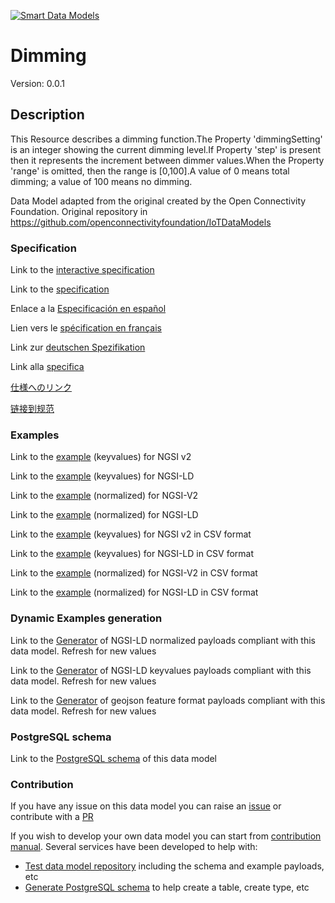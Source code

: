 [![Smart Data Models](https://smartdatamodels.org/wp-content/uploads/2022/01/SmartDataModels_logo.png "Logo")](https://smartdatamodels.org)
# Dimming
Version: 0.0.1

## Description 

This Resource describes a dimming function.The Property 'dimmingSetting' is an integer showing the current dimming level.If Property 'step' is present then it represents the increment between dimmer values.When the Property 'range' is omitted, then the range is [0,100].A value of 0 means total dimming; a value of 100 means no dimming.

Data Model adapted from the original created by the Open Connectivity Foundation. Original repository in https://github.com/openconnectivityfoundation/IoTDataModels
### Specification

Link to the [interactive specification](https://swagger.lab.fiware.org/?url=https://smart-data-models.github.io/dataModel.OCF/Dimming/swagger.yaml)

Link to the [specification](https://github.com/smart-data-models/dataModel.OCF/blob/master/Dimming/doc/spec.md)

Enlace a la [Especificación en español](https://github.com/smart-data-models/dataModel.OCF/blob/master/Dimming/doc/spec_ES.md)

Lien vers le [spécification en français](https://github.com/smart-data-models/dataModel.OCF/blob/master/Dimming/doc/spec_FR.md)

Link zur [deutschen Spezifikation](https://github.com/smart-data-models/dataModel.OCF/blob/master/Dimming/doc/spec_DE.md)

Link alla [specifica](https://github.com/smart-data-models/dataModel.OCF/blob/master/Dimming/doc/spec_IT.md)

[仕様へのリンク](https://github.com/smart-data-models/dataModel.OCF/blob/master/Dimming/doc/spec_JA.md)

[链接到规范](https://github.com/smart-data-models/dataModel.OCF/blob/master/Dimming/doc/spec_ZH.md)
### Examples

Link to the [example](https://smart-data-models.github.io/dataModel.OCF/Dimming/examples/example.json) (keyvalues) for NGSI v2

Link to the [example](https://smart-data-models.github.io/dataModel.OCF/Dimming/examples/example.jsonld) (keyvalues) for NGSI-LD

Link to the [example](https://smart-data-models.github.io/dataModel.OCF/Dimming/examples/example-normalized.json) (normalized) for NGSI-V2

Link to the [example](https://smart-data-models.github.io/dataModel.OCF/Dimming/examples/example-normalized.jsonld) (normalized) for NGSI-LD

Link to the [example](https://github.com/smart-data-models/dataModel.OCF/blob/master/Dimming/examples/example.json.csv) (keyvalues) for NGSI v2 in CSV format

Link to the [example](https://github.com/smart-data-models/dataModel.OCF/blob/master/Dimming/examples/example.jsonld.csv) (keyvalues) for NGSI-LD in CSV format

Link to the [example](https://github.com/smart-data-models/dataModel.OCF/blob/master/Dimming/examples/example-normalized.json.csv) (normalized) for NGSI-V2 in CSV format

Link to the [example](https://github.com/smart-data-models/dataModel.OCF/blob/master/Dimming/examples/example-normalized.jsonld.csv) (normalized) for NGSI-LD in CSV format
### Dynamic Examples generation

Link to the [Generator](https://smartdatamodels.org/extra/ngsi-ld_generator.php?schemaUrl=https://raw.githubusercontent.com/smart-data-models/dataModel.OCF/master/Dimming/schema.json&email=info@smartdatamodels.org) of NGSI-LD normalized payloads compliant with this data model. Refresh for new values

Link to the [Generator](https://smartdatamodels.org/extra/ngsi-ld_generator_keyvalues.php?schemaUrl=https://raw.githubusercontent.com/smart-data-models/dataModel.OCF/master/Dimming/schema.json&email=info@smartdatamodels.org) of NGSI-LD keyvalues payloads compliant with this data model. Refresh for new values

Link to the [Generator](https://smartdatamodels.org/extra/geojson_features_generator.php?schemaUrl=https://raw.githubusercontent.com/smart-data-models/dataModel.OCF/master/Dimming/schema.json&email=info@smartdatamodels.org) of geojson feature format payloads compliant with this data model. Refresh for new values
### PostgreSQL schema

Link to the [PostgreSQL schema](https://github.com/smart-data-models/dataModel.OCF/blob/master/Dimming/schema.sql) of this data model
### Contribution

 If you have any issue on this data model you can raise an [issue](https://github.com/smart-data-models/dataModel.OCF/issues)  or contribute with a [PR](https://github.com/smart-data-models/dataModel.OCF/pulls)

 If you wish to develop your own data model you can start from [contribution manual](https://bit.ly/contribution_manual). Several services have been developed to help with: 
 - [Test data model repository](https://smartdatamodels.org/index.php/data-models-contribution-api/) including the schema and example payloads, etc
 - [Generate PostgreSQL schema](https://smartdatamodels.org/index.php/sql-service/) to help create a table, create type, etc